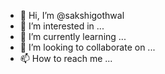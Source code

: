 - 👋 Hi, I’m @sakshigothwal
- 👀 I’m interested in ...
- 🌱 I’m currently learning ...
- 💞️ I’m looking to collaborate on ...
- 📫 How to reach me ...

<!---
sakshigothwal/sakshigothwal is a ✨ special ✨ repository because its `README.md` (this file) appears on your GitHub profile.
You can click the Preview link to take a look at your changes.
--->
